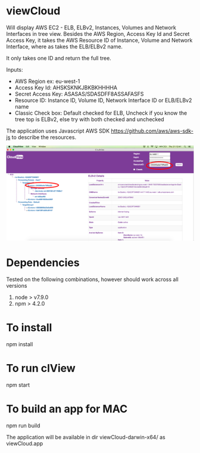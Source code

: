# viewCloud
Will display AWS EC2 - ELB, ELBv2, Instances, Volumes and Network Interfaces in tree view. Besides the AWS Region, Access Key Id and Secret Access Key, it takes the AWS Resource ID of Instance, Volume and Network Interface, where as takes the ELB/ELBv2 name.

It only takes one ID and return the full tree.

Inputs:
- AWS Region ex: eu-west-1
- Access Key Id: AHSKSKNKJBKBKHHHHA
- Secret Access Key: ASASAS/SDASDFF8ASSAFASFS
- Resource ID: Instance ID, Volume ID, Network Interface ID or ELB/ELBv2 name
- Classic Check box: Default checked for ELB, Uncheck if you know the tree top is ELBv2, else try with both checked and unchecked

The application uses Javascript AWS SDK https://github.com/aws/aws-sdk-js to describe the resources.

![alt text](pictures/cloudViewELBv2.png)

# Dependencies
Tested on the following combinations, however should work across all versions
1. node > v7.9.0
2. npm > 4.2.0

# To install
npm install

# To run clView
npm start

# To build an app for MAC
npm run build

The application will be available in dir viewCloud-darwin-x64/ as viewCloud.app

